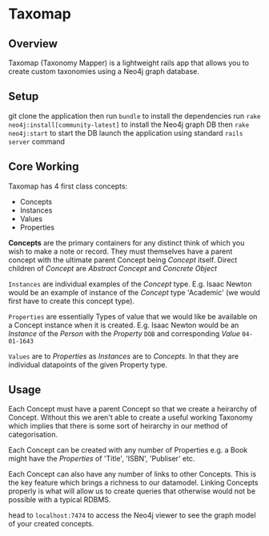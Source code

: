 # Taxomap

## Overview
Taxomap (Taxonomy Mapper) is a lightweight rails app that allows you to create custom
taxonomies using a Neo4j graph database.

## Setup
git clone the application then run `bundle` to install the dependencies
run `rake neo4j:install[community-latest]` to install the Neo4j graph DB
then `rake neo4j:start` to start the DB
launch the application using standard `rails server` command

## Core Working
Taxomap has 4 first class concepts:
  - Concepts
  - Instances
  - Values
  - Properties

**Concepts** are the primary containers for any distinct think of which you wish
to make a note or record. They must themselves have a parent concept with the ultimate
parent Concept being _Concept_ itself. Direct children of _Concept_ are _Abstract Concept_
and _Concrete Object_

`Instances` are individual examples of the _Concept_ type. E.g. Isaac Newton would be an
example of instance of the _Concept_ type 'Academic' (we would first have to create this
concept type).

`Properties` are essentially Types of value that we would like be available on a
Concept instance when it is created. E.g. Isaac Newton would be an _Instance_ of the
_Person_ with the _Property_ `DOB` and corresponding _Value_ `04-01-1643`

`Values` are to _Properties_ as _Instances_ are to _Concepts_. In that they are individual
datapoints of the given Property type.

## Usage
Each Concept must have a parent Concept so that we create a heirarchy of Concept. Without
this we aren't able to create a useful working Taxonomy which implies that there is some
sort of heirarchy in our method of categorisation.

Each Concept can be created with any number of Properties e.g. a Book might have the _Properties_ of
'Title', 'ISBN', 'Publiser' etc.

Each Concept can also have any number of links to other Concepts. This is the key feature which
brings a richness to our datamodel. Linking Concepts properly is what will allow us to create queries
that otherwise would not be possible with a typical RDBMS.

head to `localhost:7474` to access the Neo4j viewer to see the graph model of your created concepts.


